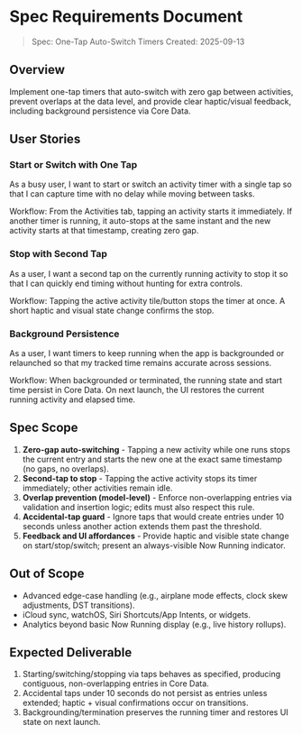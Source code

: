 # Spec Requirements Document

> Spec: One-Tap Auto-Switch Timers
> Created: 2025-09-13

## Overview

Implement one-tap timers that auto-switch with zero gap between activities, prevent overlaps at the data level, and provide clear haptic/visual feedback, including background persistence via Core Data.

## User Stories

### Start or Switch with One Tap

As a busy user, I want to start or switch an activity timer with a single tap so that I can capture time with no delay while moving between tasks.

Workflow: From the Activities tab, tapping an activity starts it immediately. If another timer is running, it auto-stops at the same instant and the new activity starts at that timestamp, creating zero gap.

### Stop with Second Tap

As a user, I want a second tap on the currently running activity to stop it so that I can quickly end timing without hunting for extra controls.

Workflow: Tapping the active activity tile/button stops the timer at once. A short haptic and visual state change confirms the stop.

### Background Persistence

As a user, I want timers to keep running when the app is backgrounded or relaunched so that my tracked time remains accurate across sessions.

Workflow: When backgrounded or terminated, the running state and start time persist in Core Data. On next launch, the UI restores the current running activity and elapsed time.

## Spec Scope

1. **Zero-gap auto-switching** - Tapping a new activity while one runs stops the current entry and starts the new one at the exact same timestamp (no gaps, no overlaps).
2. **Second-tap to stop** - Tapping the active activity stops its timer immediately; other activities remain idle.
3. **Overlap prevention (model-level)** - Enforce non-overlapping entries via validation and insertion logic; edits must also respect this rule.
4. **Accidental-tap guard** - Ignore taps that would create entries under 10 seconds unless another action extends them past the threshold.
5. **Feedback and UI affordances** - Provide haptic and visible state change on start/stop/switch; present an always-visible Now Running indicator.

## Out of Scope

- Advanced edge-case handling (e.g., airplane mode effects, clock skew adjustments, DST transitions).
- iCloud sync, watchOS, Siri Shortcuts/App Intents, or widgets.
- Analytics beyond basic Now Running display (e.g., live history rollups).

## Expected Deliverable

1. Starting/switching/stopping via taps behaves as specified, producing contiguous, non-overlapping entries in Core Data.
2. Accidental taps under 10 seconds do not persist as entries unless extended; haptic + visual confirmations occur on transitions.
3. Backgrounding/termination preserves the running timer and restores UI state on next launch.


